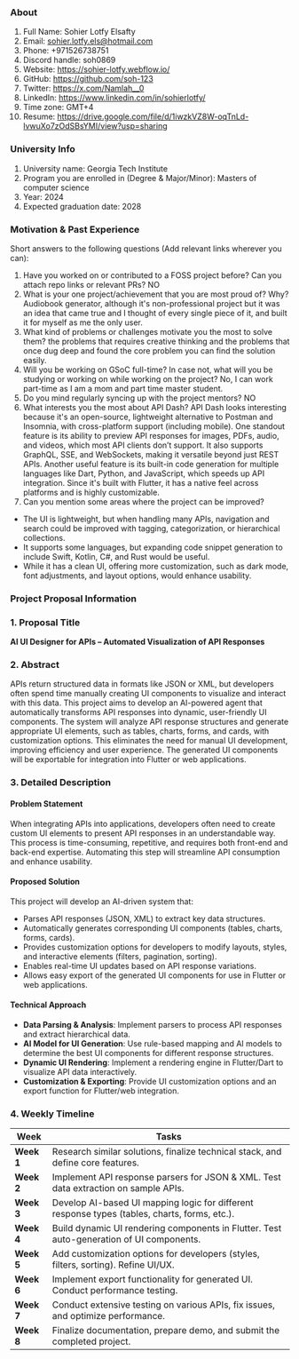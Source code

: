 ### About 

1. Full Name: Sohier Lotfy Elsafty
2. Email: sohier.lotfy.els@hotmail.com
3. Phone: +971526738751
4. Discord handle: soh0869
5. Website: https://sohier-lotfy.webflow.io/
6. GitHub: https://github.com/soh-123
7. Twitter: https://x.com/Namlah__0
8. LinkedIn: https://www.linkedin.com/in/sohierlotfy/
9. Time zone: GMT+4
10. Resume: https://drive.google.com/file/d/1iwzkVZ8W-oqTnLd-lvwuXo7zOdSBsYMI/view?usp=sharing

### University Info

1. University name: Georgia Tech Institute
2. Program you are enrolled in (Degree & Major/Minor): Masters of computer science
3. Year: 2024
5. Expected graduation date: 2028

### Motivation & Past Experience

Short answers to the following questions (Add relevant links wherever you can):
1. Have you worked on or contributed to a FOSS project before? Can you attach repo links or relevant PRs? 
  NO
2. What is your one project/achievement that you are most proud of? Why? 
  Audiobook generator, although it's non-professional project but it was an idea that came true and I thought of every single piece of it, and built it for myself as me the only user.
3. What kind of problems or challenges motivate you the most to solve them?
  the problems that requires creative thinking and the problems that once dug deep and found the core problem you can find the solution easily.
4. Will you be working on GSoC full-time? In case not, what will you be studying or working on while working on the project?
  No, I can work part-time as I am a mom and part time master student.
6. Do you mind regularly syncing up with the project mentors?
  NO
7. What interests you the most about API Dash?
  API Dash looks interesting because it's an open-source, lightweight alternative to Postman and Insomnia, with cross-platform support (including mobile). One standout feature is its ability to preview API responses for images, PDFs, audio, and videos, which most API clients don’t support. It also supports GraphQL, SSE, and WebSockets, making it versatile beyond just REST APIs. Another useful feature is its built-in code generation for multiple languages like Dart, Python, and JavaScript, which speeds up API integration. Since it's built with Flutter, it has a native feel across platforms and is highly customizable.
8. Can you mention some areas where the project can be improved?
  - The UI is lightweight, but when handling many APIs, navigation and search could be improved with tagging, categorization, or hierarchical collections.
  - It supports some languages, but expanding code snippet generation to include Swift, Kotlin, C#, and Rust would be useful.
  - While it has a clean UI, offering more customization, such as dark mode, font adjustments, and layout options, would enhance usability.

### Project Proposal Information

### **1. Proposal Title**  
**AI UI Designer for APIs – Automated Visualization of API Responses**  

### **2. Abstract**  
APIs return structured data in formats like JSON or XML, but developers often spend time manually creating UI components to visualize and interact with this data. This project aims to develop an AI-powered agent that automatically transforms API responses into dynamic, user-friendly UI components. The system will analyze API response structures and generate appropriate UI elements, such as tables, charts, forms, and cards, with customization options. This eliminates the need for manual UI development, improving efficiency and user experience. The generated UI components will be exportable for integration into Flutter or web applications.  

### **3. Detailed Description**  
#### **Problem Statement**  
When integrating APIs into applications, developers often need to create custom UI elements to present API responses in an understandable way. This process is time-consuming, repetitive, and requires both front-end and back-end expertise. Automating this step will streamline API consumption and enhance usability.  

#### **Proposed Solution**  
This project will develop an AI-driven system that:  
- Parses API responses (JSON, XML) to extract key data structures.  
- Automatically generates corresponding UI components (tables, charts, forms, cards).  
- Provides customization options for developers to modify layouts, styles, and interactive elements (filters, pagination, sorting).  
- Enables real-time UI updates based on API response variations.  
- Allows easy export of the generated UI components for use in Flutter or web applications.  

#### **Technical Approach**  
- **Data Parsing & Analysis**: Implement parsers to process API responses and extract hierarchical data.  
- **AI Model for UI Generation**: Use rule-based mapping and AI models to determine the best UI components for different response structures.  
- **Dynamic UI Rendering**: Implement a rendering engine in Flutter/Dart to visualize API data interactively.  
- **Customization & Exporting**: Provide UI customization options and an export function for Flutter/web integration.  

### **4. Weekly Timeline**  

| **Week** | **Tasks** |
|----------|----------|
| **Week 1** | Research similar solutions, finalize technical stack, and define core features. |
| **Week 2** | Implement API response parsers for JSON & XML. Test data extraction on sample APIs. |
| **Week 3** | Develop AI-based UI mapping logic for different response types (tables, charts, forms, etc.). |
| **Week 4** | Build dynamic UI rendering components in Flutter. Test auto-generation of UI components. |
| **Week 5** | Add customization options for developers (styles, filters, sorting). Refine UI/UX. |
| **Week 6** | Implement export functionality for generated UI. Conduct performance testing. |
| **Week 7** | Conduct extensive testing on various APIs, fix issues, and optimize performance. |
| **Week 8** | Finalize documentation, prepare demo, and submit the completed project. |
